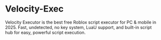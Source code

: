 # Velocity-Exec
Velocity Executor is the best free Roblox script executor for PC &amp; mobile in 2025. Fast, undetected, no key system, LuaU support, and built-in script hub for easy, powerful script execution.
